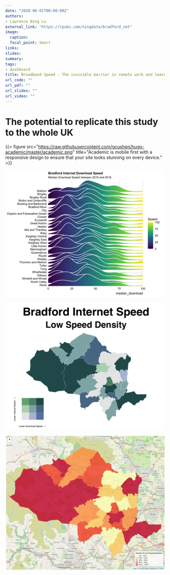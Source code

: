 ```yaml
---
date: "2020-06-01T00:00:00Z"
authors: 
- Lawrence Ning Lu
external_link: "https://rpubs.com/ningdata/bradford_net"
image:
  caption: 
  focal_point: Smart
links:
slides:
summary:
tags:
- dashboard
title: Broadband Speed - The invisible barrier in remote work and learning in Bradford
url_code: ""
url_pdf: ""
url_slides: ""
url_video: ""
---
```


# The potential to replicate this study to the whole UK

{{< figure src="https://raw.githubusercontent.com/gcushen/hugo-academic/master/academic.png" title="Academic is mobile first with a responsive design to ensure that your site looks stunning on every device." >}}

![](download.png)

![](dens.png)

![](speed_map.png)